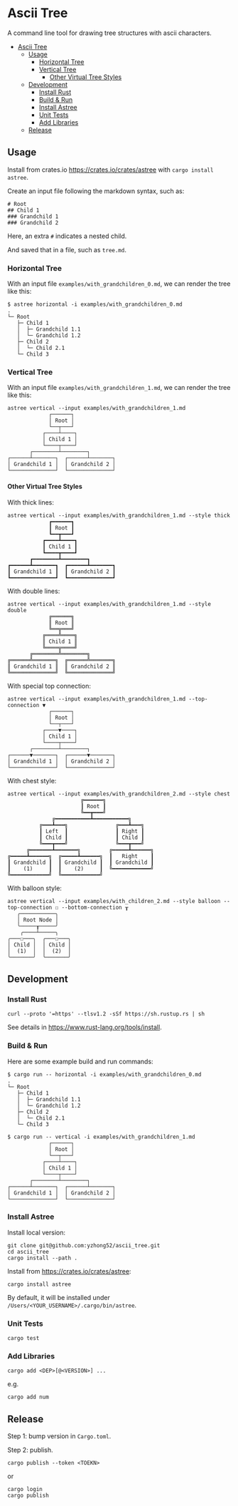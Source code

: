 # Ascii Tree

A command line tool for drawing tree structures with ascii characters.

- [Ascii Tree](#ascii-tree)
  - [Usage](#usage)
    - [Horizontal Tree](#horizontal-tree)
    - [Vertical Tree](#vertical-tree)
      - [Other Virtual Tree Styles](#other-virtual-tree-styles)
  - [Development](#development)
    - [Install Rust](#install-rust)
    - [Build & Run](#build--run)
    - [Install Astree](#install-astree)
    - [Unit Tests](#unit-tests)
    - [Add Libraries](#add-libraries)
  - [Release](#release)

## Usage

Install from crates.io <https://crates.io/crates/astree> with `cargo install astree`.

Create an input file following the markdown syntax, such as:

```
# Root
## Child 1
### Grandchild 1
### Grandchild 2
```

Here, an extra `#` indicates a nested child.

And saved that in a file, such as `tree.md`.

### Horizontal Tree

With an input file `examples/with_grandchildren_0.md`, we can render the tree like this:

```
$ astree horizontal -i examples/with_grandchildren_0.md
.
└─ Root
   ├─ Child 1
   │  ├─ Grandchild 1.1
   │  └─ Grandchild 1.2
   ├─ Child 2
   │  └─ Child 2.1
   └─ Child 3
```

### Vertical Tree

With an input file `examples/with_grandchildren_1.md`, we can render the tree like this:

```
astree vertical --input examples/with_grandchildren_1.md
             ┌──────┐
             │ Root │
             └──┬───┘
           ┌────┴────┐
           │ Child 1 │
           └────┬────┘
       ┌────────┴────────┐
┌──────┴───────┐  ┌──────┴───────┐
│ Grandchild 1 │  │ Grandchild 2 │
└──────────────┘  └──────────────┘
```

#### Other Virtual Tree Styles

With thick lines:

```
astree vertical --input examples/with_grandchildren_1.md --style thick
             ┏━━━━━━┓
             ┃ Root ┃
             ┗━━┳━━━┛
           ┏━━━━┻━━━━┓
           ┃ Child 1 ┃
           ┗━━━━┳━━━━┛
       ┏━━━━━━━━┻━━━━━━━━┓
┏━━━━━━┻━━━━━━━┓  ┏━━━━━━┻━━━━━━━┓
┃ Grandchild 1 ┃  ┃ Grandchild 2 ┃
┗━━━━━━━━━━━━━━┛  ┗━━━━━━━━━━━━━━┛
```

With double lines:

```
astree vertical --input examples/with_grandchildren_1.md --style double
             ╔══════╗
             ║ Root ║
             ╚══╦═══╝
           ╔════╩════╗
           ║ Child 1 ║
           ╚════╦════╝
       ╔════════╩════════╗
╔══════╩═══════╗  ╔══════╩═══════╗
║ Grandchild 1 ║  ║ Grandchild 2 ║
╚══════════════╝  ╚══════════════╝
```

With special top connection:

```
astree vertical --input examples/with_grandchildren_1.md --top-connection ▼
             ┌──────┐
             │ Root │
             └──┬───┘
           ┌────▼────┐
           │ Child 1 │
           └────┬────┘
       ┌────────┴────────┐
┌──────▼───────┐  ┌──────▼───────┐
│ Grandchild 1 │  │ Grandchild 2 │
└──────────────┘  └──────────────┘
```

With chest style:

```
astree vertical --input examples/with_grandchildren_2.md --style chest
                       ╔━━━━━━╗
                       ┃ Root ┃
                       ╚━━┳━━━╝
              ╔━━━━━━━━━━━┻━━━━━━━━━━━╗
          ╔━━━┻━━━╗               ╔━━━┻━━━╗
          ┃ Left  ┃               ┃ Right ┃
          ┃ Child ┃               ┃ Child ┃
          ╚━━━┳━━━╝               ╚━━━┳━━━╝
      ╔━━━━━━━┻━━━━━━━╗         ╔━━━━━┻━━━━━━╗
╔━━━━━┻━━━━━━╗  ╔━━━━━┻━━━━━━╗  ┃   Right    ┃
┃ Grandchild ┃  ┃ Grandchild ┃  ┃ Grandchild ┃
┃    (1)     ┃  ┃    (2)     ┃  ╚━━━━━━━━━━━━╝
╚━━━━━━━━━━━━╝  ╚━━━━━━━━━━━━╝
```

With balloon style:

```
astree vertical --input examples/with_children_2.md --style balloon --top-connection ☐ --bottom-connection ┰
   ╭───────────╮
   │ Root Node │
   ╰─────┰─────╯
    ╭────┴─────╮
╭───☐───╮  ╭───☐───╮
│ Child │  │ Child │
│  (1)  │  │  (2)  │
╰───────╯  ╰───────╯
```

## Development

### Install Rust

```
curl --proto '=https' --tlsv1.2 -sSf https://sh.rustup.rs | sh
```

See details in https://www.rust-lang.org/tools/install.

### Build & Run

Here are some example build and run commands:

```
$ cargo run -- horizontal -i examples/with_grandchildren_0.md
.
└─ Root
   ├─ Child 1
   │  ├─ Grandchild 1.1
   │  └─ Grandchild 1.2
   ├─ Child 2
   │  └─ Child 2.1
   └─ Child 3
```

```
$ cargo run -- vertical -i examples/with_grandchildren_1.md
             ┌──────┐
             │ Root │
             └──┬───┘
           ┌────┴────┐
           │ Child 1 │
           └────┬────┘
       ┌────────┴────────┐
┌──────┴───────┐  ┌──────┴───────┐
│ Grandchild 1 │  │ Grandchild 2 │
└──────────────┘  └──────────────┘
```

### Install Astree

Install local version:

```
git clone git@github.com:yzhong52/ascii_tree.git
cd ascii_tree
cargo install --path .
```

Install from <https://crates.io/crates/astree>:

```
cargo install astree
```

By default, it will be installed under `/Users/<YOUR_USERNAME>/.cargo/bin/astree`.

### Unit Tests

```
cargo test
```

### Add Libraries

```
cargo add <DEP>[@<VERSION>] ...
```

e.g.

```
cargo add num
```

## Release

Step 1: bump version in `Cargo.toml`.

Step 2: publish.

```
cargo publish --token <TOEKN>
```

or 

```
cargo login
cargo publish
```
